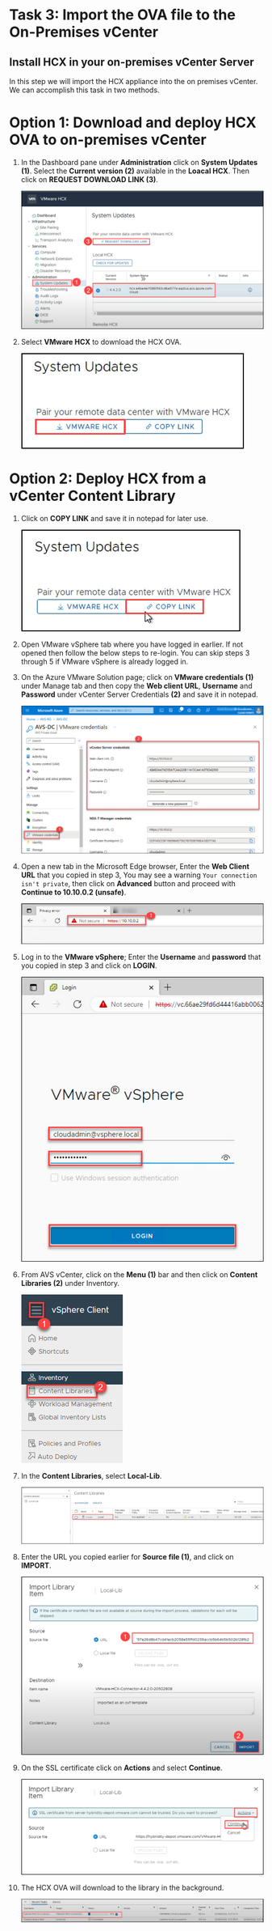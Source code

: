 # Task 3: Import the OVA file to the On-Premises vCenter

## Install HCX in your on-premises vCenter Server

In this step we will import the HCX appliance into the on premises vCenter. We can accomplish this task in two methods. 

# Option 1: Download and deploy HCX OVA to on-premises vCenter

1. In the Dashboard pane under **Administration** click on **System Updates (1)**. Select the **Current version (2)** available in the **Loacal HCX**. Then click on **REQUEST DOWNLOAD LINK (3)**.

   ![](./Images/Mod2Task2Pic5.png)
   
2. Select **VMware HCX** to download the HCX OVA.

   ![](./Images/Mod2Task2Pic6.png)
   
   
# Option 2: Deploy HCX from a vCenter Content Library 

1. Click on **COPY LINK** and save it in notepad for later use.

    ![](./Images/Mod2Task3Pic1.png)
    
2. Open VMware vSphere tab where you have logged in earlier. If not opened then follow the below steps to re-login. You can skip steps 3 through 5 if VMware vSphere is already logged in.

3. On the Azure VMware Solution page; click on **VMware credentials (1)** under Manage tab and then copy the **Web client URL**, **Username** and **Password** under vCenter Server Credentials **(2)** and save it in notepad.

   ![](./Images/3.2.jpg)

4. Open a new tab in the Microsoft Edge browser, Enter the **Web Client URL** that you copied in step 3, You may see a warning `Your connection isn't private`, then click on **Advanced** button and proceed with **Continue to 10.10.0.2 (unsafe)**. 

   ![](./Images/new3..2.jpg)

5. Log in to the **VMware vSphere**; Enter the **Username** and **password** that you copied in step 3 and click on **LOGIN**.

   ![](./Images/3.3.jpg)    

6. From AVS vCenter, click on the **Menu (1)** bar and then click on **Content Libraries (2)** under Inventory.

   ![](./Images/3.4.jpg)

7. In the **Content Libraries**, select **Local-Lib**.   

   ![](./Images/Mod2Task3Pic2.png)
   
8. Enter the URL you copied earlier for **Source file (1)**, and click on **IMPORT**.
    
    ![](./Images/Mod2Task3Pic3.png)
    
9. On the SSL certificate click on **Actions** and select **Continue**. 

    ![](./Images/Mod2Task3Pic4.png)
        
10. The HCX OVA will download to the library in the background.

    ![](./Images/Mod2Task3Pic5.png)
